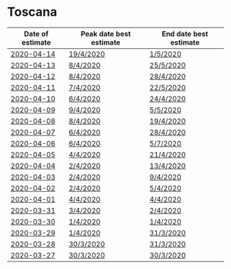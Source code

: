 # Toscana

|Date of estimate|Peak date best estimate|End date best estimate|
|----|----|----|
|[2020-04-14](2020-04-14/README.md)|[19/4/2020](2020-04-14/COVID-19_toscana_j13_2020-04-14.md)|[1/5/2020](2020-04-14/COVID-19_toscana_j12_2020-04-14.md)|
|[2020-04-13](2020-04-13/README.md)|[8/4/2020](2020-04-13/COVID-19_toscana_j8_2020-04-13.md)|[25/5/2020](2020-04-13/COVID-19_toscana_j11_2020-04-13.md)|
|[2020-04-12](2020-04-12/README.md)|[8/4/2020](2020-04-12/COVID-19_toscana_j7_2020-04-12.md)|[28/4/2020](2020-04-12/COVID-19_toscana_j11_2020-04-12.md)|
|[2020-04-11](2020-04-11/README.md)|[7/4/2020](2020-04-11/COVID-19_toscana_j7_2020-04-11.md)|[22/5/2020](2020-04-11/COVID-19_toscana_j10_2020-04-11.md)|
|[2020-04-10](2020-04-10/README.md)|[6/4/2020](2020-04-10/COVID-19_toscana_j7_2020-04-10.md)|[24/4/2020](2020-04-10/COVID-19_toscana_j10_2020-04-10.md)|
|[2020-04-09](2020-04-09/README.md)|[9/4/2020](2020-04-09/COVID-19_toscana_j10_2020-04-09.md)|[5/5/2020](2020-04-09/COVID-19_toscana_j9_2020-04-09.md)|
|[2020-04-08](2020-04-08/README.md)|[8/4/2020](2020-04-08/COVID-19_toscana_j10_2020-04-08.md)|[19/4/2020](2020-04-08/COVID-19_toscana_j9_2020-04-08.md)|
|[2020-04-07](2020-04-07/README.md)|[6/4/2020](2020-04-07/COVID-19_toscana_j9_2020-04-07.md)|[28/4/2020](2020-04-07/COVID-19_toscana_j8_2020-04-07.md)|
|[2020-04-06](2020-04-06/README.md)|[6/4/2020](2020-04-06/COVID-19_toscana_j9_2020-04-06.md)|[5/7/2020](2020-04-06/COVID-19_toscana_j7_2020-04-06.md)|
|[2020-04-05](2020-04-05/README.md)|[4/4/2020](2020-04-05/COVID-19_toscana_j8_2020-04-05.md)|[21/4/2020](2020-04-05/COVID-19_toscana_j7_2020-04-05.md)|
|[2020-04-04](2020-04-04/README.md)|[2/4/2020](2020-04-04/COVID-19_toscana_j7_2020-04-04.md)|[13/4/2020](2020-04-04/COVID-19_toscana_j7_2020-04-04.md)|
|[2020-04-03](2020-04-03/README.md)|[2/4/2020](2020-04-03/COVID-19_toscana_j7_2020-04-03.md)|[9/4/2020](2020-04-03/COVID-19_toscana_j7_2020-04-03.md)|
|[2020-04-02](2020-04-02/README.md)|[2/4/2020](2020-04-02/COVID-19_toscana_j7_2020-04-02.md)|[5/4/2020](2020-04-02/COVID-19_toscana_j7_2020-04-02.md)|
|[2020-04-01](2020-04-01/README.md)|[4/4/2020](2020-04-01/COVID-19_toscana_j9_2020-04-01.md)|[4/4/2020](2020-04-01/COVID-19_toscana_j7_2020-04-01.md)|
|[2020-03-31](2020-03-31/README.md)|[3/4/2020](2020-03-31/COVID-19_toscana_j7_2020-03-31.md)|[2/4/2020](2020-03-31/COVID-19_toscana_j10_2020-03-31.md)|
|[2020-03-30](2020-03-30/README.md)|[1/4/2020](2020-03-30/COVID-19_toscana_j7_2020-03-30.md)|[1/4/2020](2020-03-30/COVID-19_toscana_j8_2020-03-30.md)|
|[2020-03-29](2020-03-29/README.md)|[1/4/2020](2020-03-29/COVID-19_toscana_j7_2020-03-29.md)|[31/3/2020](2020-03-29/COVID-19_toscana_j7_2020-03-29.md)|
|[2020-03-28](2020-03-28/README.md)|[30/3/2020](2020-03-28/COVID-19_toscana_j7_2020-03-28.md)|[31/3/2020](2020-03-28/COVID-19_toscana_j7_2020-03-28.md)|
|[2020-03-27](2020-03-27/README.md)|[30/3/2020](2020-03-27/COVID-19_toscana_j7_2020-03-27.md)|[30/3/2020](2020-03-27/COVID-19_toscana_j7_2020-03-27.md)|
